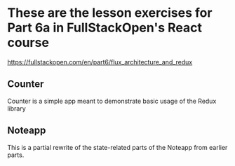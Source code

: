 # These are the lesson exercises for Part 6a in FullStackOpen's React course
https://fullstackopen.com/en/part6/flux_architecture_and_redux

## Counter
Counter is a simple app meant to demonstrate basic usage of the Redux library

## Noteapp
This is a partial rewrite of the state-related parts of the Noteapp from earlier parts.
